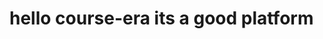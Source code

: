 <!DOCTYPE html>
<html>
<head>
	<meta charset="utf-8">
	<title>hello course-era</title>
</head>
<body>
<h1>hello course-era its a good platform</h1>
</body>
</html>